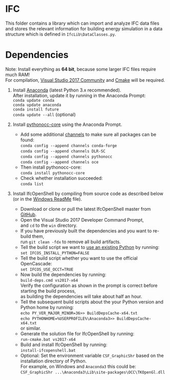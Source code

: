 # IFC

This folder contains a library which can import and analyze IFC data files
and stores the relevant information for building energy simulation
in a data structure which is defined in `IfcLib\DataClasses.py`.

# Dependencies
Note: Install everything as **64 bit**, because some larger IFC files require much RAM!  
For compilation, [Visual Studio 2017 Community](https://www.visualstudio.com/downloads) and [Cmake](https://cmake.org/download/) will be required.

1. Install [Anaconda](https://www.continuum.io/downloads "Anaconda") (latest Python 3.x recommended).  
  After installation, update it by running in the Anaconda Prompt:  
  `conda update conda`  
  `conda update anaconda`  
  `conda install future`  
  `conda update --all` (optional)

2. Install [pythonocc-core](https://github.com/tpaviot/pythonocc-core#how-to-quicky-downloadinstall-binaries-) using the Anaconda Prompt.
    * Add some additional [channels](https://conda.io/docs/channels.html) to make sure all packages can be found:  
      `conda config --append channels conda-forge`  
      `conda config --append channels DLR-SC`  
      `conda config --append channels pythonocc`  
      `conda config --append channels oce`  
    * Then install pythonocc-core:  
      `conda install pythonocc-core`  
    * Check whether installation succeeded:  
      `conda list`

3. Install IfcOpenShell by compiling from source code as described below (or in the [Windows ReadMe](https://github.com/IfcOpenShell/IfcOpenShell/tree/master/win) file).
    * Download or clone or pull the latest IfcOpenShell master from [GitHub](https://github.com/IfcOpenShell/IfcOpenShell).
    * Open the Visual Studio 2017 Developer Command Prompt,  
      and `cd` to the `win` directory.
    * If you have previously built the dependencies and you want to re-build them,  
      run `git clean -fdx` to remove all build artifacts.
    * Tell the build script we want to [use an existing Python](https://github.com/IfcOpenShell/IfcOpenShell/tree/master/win#using-an-already-existing-python-installation) by running:  
      `set IFCOS_INSTALL_PYTHON=FALSE`
    * Tell the build script whether you want to use the official OpenCascade:  
      `set IFCOS_USE_OCCT=TRUE`
    * Now build the dependencies by running:  
      `build-deps.cmd vs2017-x64`  
      Verify the configuration as shown in the prompt is correct before starting the build process,  
      as building the dependencies will take about half an hour.  
    * Tell the subsequent build scripts about the your Python version and Python home by running:  
      `echo PY_VER_MAJOR_MINOR=36>> BuildDepsCache-x64.txt`   
      `echo PYTHONHOME=%USERPROFILE%\Anaconda3>> BuildDepsCache-x64.txt`  
      or similar.
    * Generate the solution file for IfcOpenShell by running:  
      `run-cmake.bat vs2017-x64`
    * Build and install IfcOpenShell by running:  
      `install-ifcopenshell.bat`
    * Optional: Set the environment variable `CSF_GraphicShr` based on the installation directory of Python.  
      For example, on Windows and `Anaconda3` this could be: `CSF_GraphicShr ...\Anaconda3\Lib\site-packages\OCC\TKOpenGl.dll`
